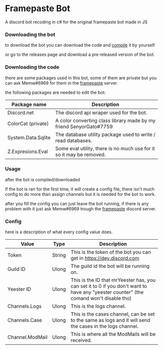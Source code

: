 # Framepaste Bot

A discord bot recoding in c# for the original framepaste bot made in JS

### Downloading the bot

to download the bot you can download the code and [compile](https://docs.microsoft.com/en-us/troubleshoot/developer/visualstudio/csharp/language-compilers/compile-code-using-compiler) it by yourself

or go to the releases page and download a pre released version of the bot.

### Downloading the code

there are some packages used in this bot, some of them are private but you can ask Memw#6969 for them in the [framepaste](https://www.discord.gg/WbCcVYpebY) server.

the following packages are needed to edit the bot:

| Package name       | Description                                                          |
|--------------------|----------------------------------------------------------------------|
| Discord.net        | The discord api wraper used for the bot.                             |
| ColorCat (private) | A color converting class library made by my friend SenyorGato#7759   |
| System.Data.Sqlite | The database utility package used to write / read databases.         |
| Z.Expresions.Eval  | Some eval utility, there is no much use for it so it may be removed. |

### Usage

after the bot is compiled/downloaded

If the bot is ran for the first time, it will create a config file, there isn't much config to do more than assign channels
but it is needed for the bot to work.

after you fill the config you can just leave the bot running, if there is any problem with it just ask Memw#6969 trough the [framepaste](https://www.discord.gg/WbCcVYpebY) discord server.

### Config

here is a description of what every config value does.

| Value           | Type   | Description                                                                                                                           |
|-----------------|--------|---------------------------------------------------------------------------------------------------------------------------------------|
| Token           | String | This is the token of the bot you can get in https://dev.discord.com                                                                   |
| Guild ID        | Ulong  | The guild id the bot will be running on.                                                                                              |
| Yeester ID      | Ulong  | This is the ID that mrYeester has, you can set it to 0 if you don't want to have any "yeester counter" (the comand won't disable tho) |
| Channels.Logs   | Ulong  | This is the logs channel.                                                                                                             |
| Channels.Case   | Ulong  | This is the cases channel, can be set to the same as logs and it will send the cases in the logs channel.                             |
| Channel.ModMail | Ulong  | This is where all the ModMails will be received.                                                                                      |



